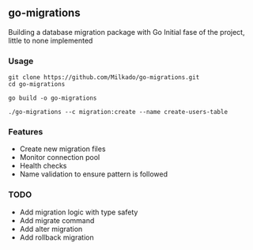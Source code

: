 ## go-migrations

Building a database migration package with Go
Initial fase of the project, little to none implemented

### Usage
```clone the repo
git clone https://github.com/Milkado/go-migrations.git
cd go-migrations
```

```build the binary
go build -o go-migrations
```

```run the binary
./go-migrations --c migration:create --name create-users-table
```

### Features
- Create new migration files
- Monitor connection pool
- Health checks
- Name validation to ensure pattern is followed

### TODO
- Add migration logic with type safety
- Add migrate command
- Add alter migration
- Add rollback migration
